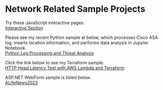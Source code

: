 # Network Related Sample Projects
  
Try these JavaScript interactive pages:  
<a href="https://aydevmo.github.io/my-network-sample/python/log_processing_01/interactive" target="_blank">
Interactive Section</a>  
  
Please see my recent Python sample at below, which processes Cisco ASA log, inserts location information, and performs data analysis in Jupyter Notebook.  
<a href="https://github.com/aydevmo/my-network-sample/tree/main/python/log_processing_01" target="_blank">
Python Log Processing and Threat Analysis </a>  
  
Click the link below to see my Terraform sample.  
<a href="https://github.com/aydevmo/my-network-sample/tree/main/automation/terraform/terraform_ping_01" target="_blank"> 
HTTP Head Latency Test with AWS Lambda and Terraform </a>  
  
ASP.NET WebForm sample is listed below.  
<a href="https://github.com/aydevmo/ALifeNews2023" target="_blank">
ALifeNews2023 </a>  
